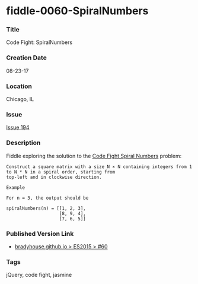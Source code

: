 fiddle-0060-SpiralNumbers
======

### Title

Code Fight: SpiralNumbers


### Creation Date

08-23-17


### Location

Chicago, IL


### Issue

[Issue 194](https://github.com/bradyhouse/house/issues/194)

### Description

Fiddle exploring the solution to the [Code Fight Spiral Numbers](https://codefights.com/arcade/intro/level-12/uRWu6K8E7uLi3Qtvx) problem:

    Construct a square matrix with a size N × N containing integers from 1 to N * N in a spiral order, starting from 
    top-left and in clockwise direction.
    
    Example
    
    For n = 3, the output should be
    
    spiralNumbers(n) = [[1, 2, 3],
                        [8, 9, 4],
                        [7, 6, 5]]



### Published Version Link

* [bradyhouse.github.io > ES2015 > #60](http://bradyhouse.github.io/jquery/fiddle-0060-SpiralNumbers/index.html#)


### Tags

jQuery, code fight, jasmine
